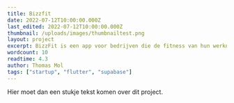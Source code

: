 ```yaml
---
title: Bizzfit
date: 2022-07-12T10:00:00.000Z
last_edited: 2022-07-12T10:00:00.000Z
thumbnail: /uploads/images/thumbnailtest.png
layout: project
excerpt: BizzFit is een app voor bedrijven die de fitness van hun werknemers willen verbeteren. Hiervoor ben ik bezig met de ontwikkeling van de app en de landing page.
wordcount: 10
readtime: 4.3
author: Thomas Mol
tags: ["startup", "flutter", "supabase"]
---
```


Hier moet dan een stukje tekst komen over dit project.

